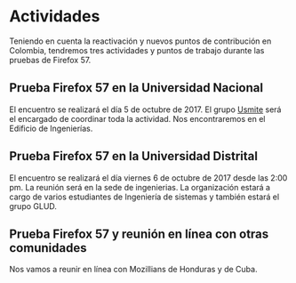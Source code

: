 # Actividades
Teniendo en cuenta la reactivación y nuevos puntos de contribución en Colombia, tendremos tres actividades y puntos de trabajo durante las pruebas de Firefox 57.

## Prueba Firefox 57 en la Universidad Nacional

El encuentro se realizará el día 5 de octubre de 2017. El grupo [Usmite](usimte.github.io) será el encargado de coordinar toda la actividad. Nos encontraremos en el Edificio de Ingenierías. 


## Prueba Firefox 57 en la Universidad Distrital

El encuentro se realizará el día viernes 6 de octubre de 2017 desde las 2:00 pm. La reunión será en la sede de ingenierias. La organización estará a cargo de varios estudiantes de Ingeniería de sistemas y también estará el grupo GLUD.


## Prueba Firefox 57 y reunión en línea con otras comunidades 

Nos vamos a reunir en línea con Mozillians de Honduras y de Cuba. 
